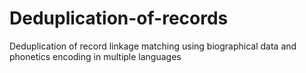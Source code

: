 # Deduplication-of-records
Deduplication of record linkage matching using biographical data and phonetics encoding in multiple languages
